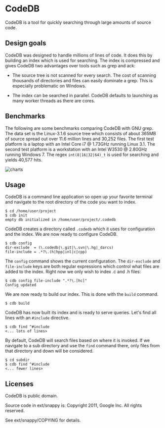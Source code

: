 # CodeDB

CodeDB is a tool for quickly searching through large amounts of source code.

## Design goals

CodeDB was designed to handle millions of lines of code. It does this by
building an index which is used for searching. The index is compressed and gives
CodeDB two advantages over tools such as grep and ack:

 * The source tree is not scanned for every search. The cost of scanning
   thousands of directories and files can easily dominate a grep. This is
   especially problematic on Windows.

 * The index can be searched in parallel. CodeDB defaults to launching as many
   worker threads as there are cores.

## Benchmarks

The following are some benchmarks comparing CodeDB with GNU grep. The data set
is the Linux-3.1.6 source tree which consists of about 365MB of source spread
out over 11.6 million lines and 30,252 files. The first test platform is a
laptop with an Intel Core i7 @ 1.73GHz running Linux 3.1. The second test
platform is a workstation with an Intel W3530 @ 2.80GHz running Windows 7. The
regex `int(8|16|32|64)_t` is used for searching and yields 40,577 hits.

![charts](https://github.com/kalven/CodeDB/raw/master/img/benchmark.png)

## Usage

CodeDB is a command line application so open up your favorite terminal and
navigate to the root directory of the code you want to index.

    $ cd /home/user/project
    $ cdb init
    empty db initialized in /home/user/project/.codedb

CodeDB creates a directory called `.codedb` which it uses for configuration and
the index. We are now ready to configure CodeDB.

    $ cdb config
    dir-exclude  = (\.codedb|\.git|\.svn|\.hg|_darcs)
    file-include = .*?\.(h|hpp|inl|c|cpp)

The `config` command shows the current configuration. The `dir-exclude` and
`file-include` keys are both regular expressions which control what files are
added to the index. Right now we only wish to index .c and .h files:

    $ cdb config file-include ".*?\.[hc]"
    Config updated

We are now ready to build our index. This is done with the `build` command.

    $ cdb build

CodeDB has now built its index and is ready to serve queries. Let's find all
lines with an `#include` directive.

    $ cdb find ^#include
    <... lots of lines>

By default, CodeDB will search files based on where it is invoked. If we
navigate to a sub directory and use the `find` command there, only files from
that directory and down will be considered.

    $ cd subdir
    $ cdb find ^#include
    <... fewer lines>
    
## Licenses

CodeDB is public domain.

Source code in ext/snappy is:
  Copyright 2011, Google Inc.
  All rights reserved.

See ext/snappy/COPYING for details.
